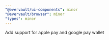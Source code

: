 ```yaml
---
"@evervault/ui-components": minor
"@evervault/browser": minor
"types": minor
---
```


Add support for apple pay and google pay wallet
